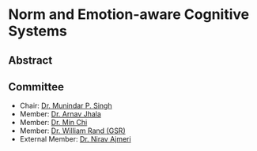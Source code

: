 <html>
<head>
  <title>Christine Tzeng -at- NCSU</title>
</head>

<body>
  <h1> Norm and Emotion-aware Cognitive Systems</h1>
  <blockquote>
  <p></p>
  </blockquote>
  
  <h2> Abstract </h2>
  
  
  <h2> Committee </h2>
  <ul>
    <li>Chair: <a href="https://www.csc2.ncsu.edu/faculty/mpsingh/">Dr. Munindar P. Singh</a></li>
    <li>Member: <a href="https://facultyclusters.ncsu.edu/people/ahjhala/">Dr. Arnav Jhala</a></li>
    <li>Member: <a href="https://www.csc.ncsu.edu/people/mchi">Dr. Min Chi</a></li>
    <li>Member: <a href="https://poole.ncsu.edu/people/wmrand/">Dr. William Rand (GSR)</a></li>
    <li>External Member: <a href="https://niravajmeri.github.io/">Dr. Nirav Ajmeri</a></li>
  </ul>
  
</body>

</html>
